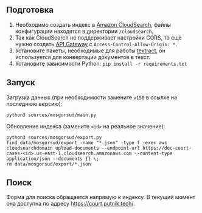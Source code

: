 ## Подготовка
1. Необходимо создать индекс в [Amazon CloudSearch](https://docs.aws.amazon.com/cloudsearch/), файлы конфигурации находятся в директории `/cloudsearch`.
2. Так как CloudSearch не поддерживает настройки CORS, то ещё нужно создать [API Gateway](https://docs.aws.amazon.com/apigateway/) с `Access-Control-Allow-Origin: *`.
3. Установите пакеты, необходимые для работы [textract](https://textract.readthedocs.io/en/stable/installation.html), он используется для конвертации документов в текст.
4. Установите зависимости Python: `pip install -r requirements.txt`

## Запуск
Загрузка данных (при необходимости замените `v150` в ссылке на последнюю версию):
```
python3 sources/mosgorsud/main.py
```

Обновление индекса (замените `<id>` на реальное значение):
```
python3 sources/mosgorsud/export.py
find data/mosgorsud/export -name "*.json" -type f -exec aws cloudsearchdomain upload-documents --endpoint-url https://doc-court-cases-<id>.us-east-1.cloudsearch.amazonaws.com --content-type application/json --documents {} \;
rm data/mosgorsud/export/*.json
```

## Поиск
Форма для поиска обращается напрямую к индексу.
В текущий момент она доступна по адресу https://court.putnik.tech/.